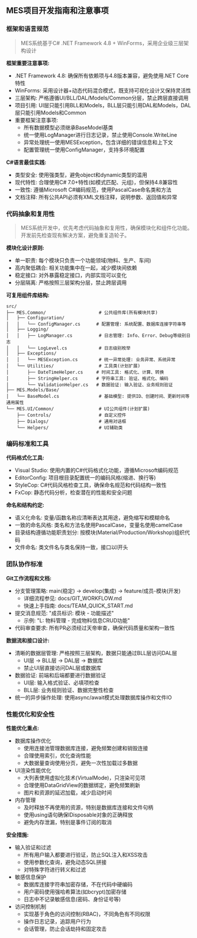 ## MES项目开发指南和注意事项

### 框架和语言规范
> MES系统基于C# .NET Framework 4.8 + WinForms，采用企业级三层架构设计

**框架重要注意事项:**
- .NET Framework 4.8: 确保所有依赖项与4.8版本兼容，避免使用.NET Core特性
- WinForms: 采用设计器+动态代码混合模式，既支持可视化设计又保持灵活性
- 三层架构: 严格遵循UI/BLL/DAL/Models/Common分层，禁止跨层直接调用
- 项目引用: UI层只能引用BLL和Models，BLL层只能引用DAL和Models，DAL层只能引用Models和Common
- 重要框架注意事项:
	* 所有数据模型必须继承BaseModel基类
	* 统一使用LogManager进行日志记录，禁止使用Console.WriteLine
	* 异常处理统一使用MESException，包含详细的错误信息和上下文
	* 配置管理统一使用ConfigManager，支持多环境配置

**C#语言最佳实践:**
- 类型安全: 使用强类型，避免object和dynamic类型的滥用
- 现代特性: 合理使用C# 7.0+特性(如模式匹配、元组)，但保持4.8兼容性
- 一致性: 遵循Microsoft C#编码规范，使用PascalCase命名类和方法
- 文档注释: 所有公共API必须有XML文档注释，说明参数、返回值和异常

### 代码抽象和复用性
> MES系统开发中，优先考虑代码抽象和复用性，确保模块化和组件化功能。开发前先检查现有解决方案，避免重复造轮子。

**模块化设计原则:**
- 单一职责: 每个模块只负责一个功能领域(物料、生产、车间)
- 高内聚低耦合: 相关功能集中在一起，减少模块间依赖
- 稳定接口: 对外暴露稳定接口，内部实现可以变化
- 分层隔离: 严格按照三层架构分层，禁止跨层调用

**可复用组件库结构:**
```
src/
├── MES.Common/                    # 公共组件库(所有模块共享)
│   ├── Configuration/
│   │   └── ConfigManager.cs      # 配置管理: 系统配置、数据库连接字符串等
│   ├── Logging/
│   │   ├── LogManager.cs          # 日志管理: Info、Error、Debug等级别日志
│   │   └── LogLevel.cs            # 日志级别枚举
│   ├── Exceptions/
│   │   └── MESException.cs        # 统一异常处理: 业务异常、系统异常
│   └── Utilities/                 # 工具类(计划扩展)
│       ├── DateTimeHelper.cs     # 时间工具: 格式化、计算、转换
│       ├── StringHelper.cs       # 字符串工具: 验证、格式化、编码
│       └── ValidationHelper.cs   # 数据验证: 输入验证、业务规则验证
├── MES.Models/Base/
│   └── BaseModel.cs               # 基础模型: 提供ID、创建时间、更新时间等通用属性
└── MES.UI/Common/                 # UI公共组件(计划扩展)
    ├── Controls/                  # 自定义控件
    ├── Dialogs/                   # 通用对话框
    └── Helpers/                   # UI辅助类
```

### 编码标准和工具
**代码格式化工具:**
- Visual Studio: 使用内置的C#代码格式化功能，遵循Microsoft编码规范
- EditorConfig: 项目根目录配置统一的编码风格(缩进、换行等)
- StyleCop: C#代码风格检查工具，确保命名规范和代码结构一致性
- FxCop: 静态代码分析，检查潜在的性能和安全问题

**命名和结构约定:**
- 语义化命名: 变量/函数名称应清晰表达其用途，避免缩写和模糊命名
- 一致的命名风格: 类名和方法名使用PascalCase，变量名使用camelCase
- 目录结构遵循功能职责划分: 按模块(Material/Production/Workshop)组织代码
- 文件命名: 类文件名与类名保持一致，接口以I开头

### 团队协作标准
**Git工作流程和文档:**
- 分支管理策略: main(稳定) → develop(集成) → feature/成员-模块(开发)
	* 详细流程参见: docs/GIT_WORKFLOW.md
	* 快速上手指南: docs/TEAM_QUICK_START.md
- 提交消息规范: "成员标识: 模块 - 功能描述"
	* 示例: "L: 物料管理 - 完成物料信息CRUD功能"
- 代码审查要求: 所有PR必须经过天帝审查，确保代码质量和架构一致性

**数据流和接口设计:**
- 清晰的数据层管理: 严格按照三层架构，数据只能通过BLL层访问DAL层
	* UI层 → BLL层 → DAL层 → 数据库
	* 禁止UI层直接访问DAL层或数据库
- 数据验证: 前端和后端都要进行数据验证
	* UI层: 输入格式验证、必填项检查
	* BLL层: 业务规则验证、数据完整性检查
- 统一的异步操作处理: 使用async/await模式处理数据库操作和文件IO

### 性能优化和安全性
**性能优化重点:**
- 数据库操作优化
	* 使用连接池管理数据库连接，避免频繁创建和销毁连接
	* 合理使用索引，优化查询性能
	* 大数据量查询使用分页，避免一次性加载过多数据
- UI渲染性能优化
	* 大列表使用虚拟化技术(VirtualMode)，只渲染可见项
	* 合理使用DataGridView的数据绑定，避免频繁刷新
	* 图片和资源的延迟加载，减少启动时间
- 内存管理
	* 及时释放不再使用的资源，特别是数据库连接和文件句柄
	* 使用using语句确保IDisposable对象的正确释放
	* 避免内存泄漏，特别是事件订阅的取消

**安全措施:**
- 输入验证和过滤
	* 所有用户输入都要进行验证，防止SQL注入和XSS攻击
	* 使用参数化查询，避免动态SQL拼接
	* 对特殊字符进行转义和过滤
- 敏感信息保护
	* 数据库连接字符串加密存储，不在代码中硬编码
	* 用户密码使用强哈希算法(如bcrypt)加密存储
	* 日志中不记录敏感信息(密码、身份证号等)
- 访问控制机制
	* 实现基于角色的访问控制(RBAC)，不同角色有不同权限
	* 操作日志记录，追踪用户行为
	* 会话管理，防止会话劫持和固定攻击